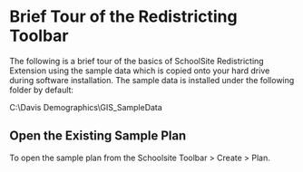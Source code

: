 # Brief Tour of the Redistricting Toolbar
The following is a brief tour of the basics of SchoolSite Redistricting Extension using the sample data which is copied onto your hard drive during software installation. The sample data is installed under the following folder by default:

 

C:\Davis Demographics\GIS_SampleData
## Open the Existing Sample Plan
To open the sample plan from the Schoolsite Toolbar > Create > Plan.

